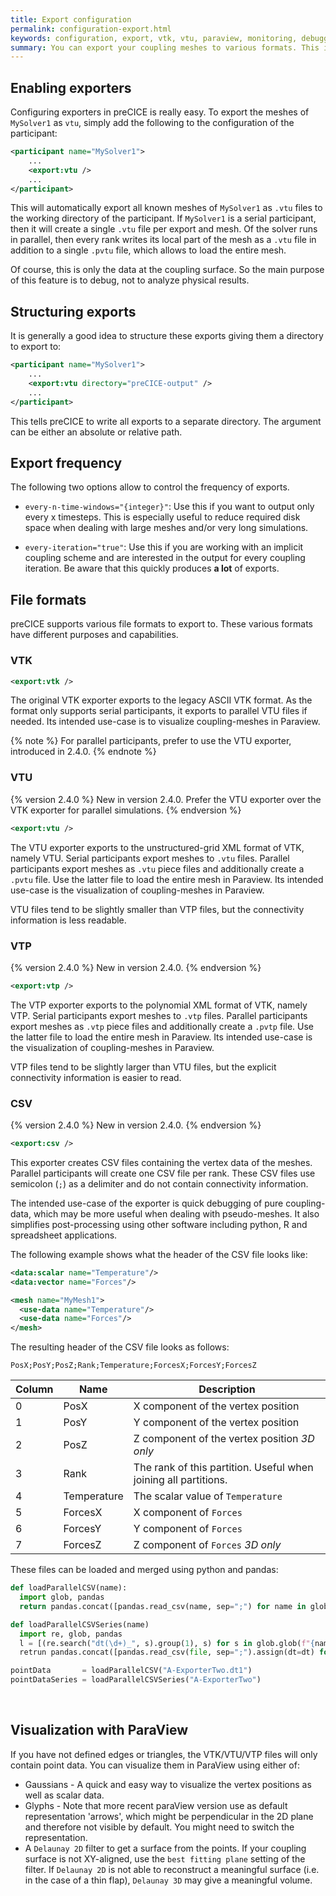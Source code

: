 ```yaml
---
title: Export configuration
permalink: configuration-export.html
keywords: configuration, export, vtk, vtu, paraview, monitoring, debugging
summary: You can export your coupling meshes to various formats. This is a great feature for debugging as you can monitor how preCICE maps and exchanges data. On this page, we explain how to configure such exporters.
---
```


## Enabling exporters

Configuring exporters in preCICE is really easy.
To export the meshes of `MySolver1` as `vtu`, simply add the following to the configuration of the participant:

```xml
<participant name="MySolver1"> 
    ...
    <export:vtu />
    ...
</participant>
```

This will automatically export all known meshes of `MySolver1` as `.vtu` files to the working directory of the participant.
If `MySolver1` is a serial participant, then it will create a single `.vtu` file per export and mesh.
Of the solver runs in parallel, then every rank writes its local part of the mesh as a `.vtu` file in addition to a single `.pvtu` file, which allows to load the entire mesh.

Of course, this is only the data at the coupling surface. So the main purpose of this feature is to debug, not to analyze physical results.

## Structuring exports

It is generally a good idea to structure these exports giving them a directory to export to:

```xml
<participant name="MySolver1"> 
    ...
    <export:vtu directory="preCICE-output" />
    ...
</participant>
```

This tells preCICE to write all exports to a separate directory.
The argument can be either an absolute or relative path.

## Export frequency

The following two options allow to control the frequency of exports.

* `every-n-time-windows="{integer}"`:
Use this if you want to output only every x timesteps.
This is especially useful to reduce required disk space when dealing with large meshes and/or very long simulations.

* `every-iteration="true"`:
Use this if you are working with an implicit coupling scheme and are interested in the output for every coupling iteration.
Be aware that this quickly produces **a lot** of exports.

## File formats

preCICE supports various file formats to export to.
These various formats have different purposes and capabilities.

### VTK

```xml
<export:vtk />
```

The original VTK exporter exports to the legacy ASCII VTK format.
As the format only supports serial participants, it exports to parallel VTU files if needed.
Its intended use-case is to visualize coupling-meshes in Paraview.

{% note %}
For parallel participants, prefer to use the VTU exporter, introduced in 2.4.0.
{% endnote %}

### VTU

{% version 2.4.0 %}
New in version 2.4.0.
Prefer the VTU exporter over the VTK exporter for parallel simulations.
{% endversion %}

```xml
<export:vtu />
```

The VTU exporter exports to the unstructured-grid XML format of VTK, namely VTU.
Serial participants export meshes to `.vtu` files.
Parallel participants export meshes as `.vtu` piece files and additionally create a `.pvtu` file.
Use the latter file to load the entire mesh in Paraview.
Its intended use-case is the visualization of coupling-meshes in Paraview.

VTU files tend to be slightly smaller than VTP files, but the connectivity information is less readable.

### VTP

{% version 2.4.0 %}
New in version 2.4.0.
{% endversion %}

```xml
<export:vtp />
```

The VTP exporter exports to the polynomial XML format of VTK, namely VTP.
Serial participants export meshes to `.vtp` files.
Parallel participants export meshes as `.vtp` piece files and additionally create a `.pvtp` file.
Use the latter file to load the entire mesh in Paraview.
Its intended use-case is the visualization of coupling-meshes in Paraview.

VTP files tend to be slightly larger than VTU files, but the explicit connectivity information is easier to read.

### CSV

{% version 2.4.0 %}
New in version 2.4.0.
{% endversion %}

```xml
<export:csv />
```

This exporter creates CSV files containing the vertex data of the meshes.
Parallel participants will create one CSV file per rank.
These CSV files use semicolon (`;`) as a delimiter and do not contain connectivity information.

The intended use-case of the exporter is quick debugging of pure coupling-data, which may be more useful when dealing with pseudo-meshes.
It also simplifies post-processing using other software including python, R and spreadsheet applications.

The following example shows what the header of the CSV file looks like:

```xml
<data:scalar name="Temperature"/>
<data:vector name="Forces"/>

<mesh name="MyMesh1"> 
  <use-data name="Temperature"/> 
  <use-data name="Forces"/> 
</mesh> 
```

The resulting header of the CSV file looks as follows:

```csv
PosX;PosY;PosZ;Rank;Temperature;ForcesX;ForcesY;ForcesZ
```

Column | Name | Description
--- | --- | ---
0 | PosX | X component of the vertex position
1 | PosY | Y component of the vertex position
2 | PosZ | Z component of the vertex position _3D only_
3 | Rank | The rank of this partition. Useful when joining all partitions.
4 | Temperature | The scalar value of `Temperature`
5 | ForcesX | X component of `Forces`
6 | ForcesY | Y component of `Forces`
7 | ForcesZ | Z component of `Forces` _3D only_

These files can be loaded and merged using python and pandas:

```py
def loadParallelCSV(name):
  import glob, pandas
  return pandas.concat([pandas.read_csv(name, sep=";") for name in glob.glob(f"{name}_*.csv")], ignore_index=True)

def loadParallelCSVSeries(name)
  import re, glob, pandas
  l = [(re.search("dt(\d+)_", s).group(1), s) for s in glob.glob(f"{name}.dt*_*.csv")]
  retrun pandas.concat([pandas.read_csv(file, sep=";").assign(dt=dt) for dt, file in l], ignore_index=True)

pointData       = loadParallelCSV("A-ExporterTwo.dt1")
pointDataSeries = loadParallelCSVSeries("A-ExporterTwo")
```

<br/> <!-- prevents overlap of code and header -->

## Visualization with ParaView

If you have not defined edges or triangles, the VTK/VTU/VTP files will only contain point data.
You can visualize them in ParaView using either of:

* Gaussians - A quick and easy way to visualize the vertex positions as well as scalar data.
* Glyphs - Note that more recent paraView version use as default representation 'arrows', which might be perpendicular in the 2D plane and therefore not visible by default. You might need to switch the representation.
* A `Delaunay 2D` filter to get a surface from the points. If your coupling surface is not XY-aligned, use the `best fitting plane` setting of the filter. If `Delaunay 2D` is not able to reconstruct a meaningful surface (i.e. in the case of a thin flap), `Delaunay 3D` may give a meaningful volume.
